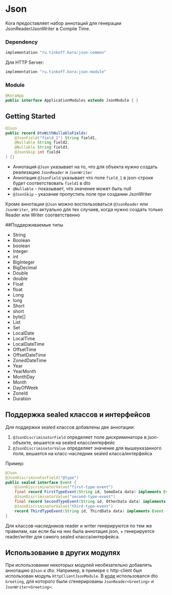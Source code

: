 # Json

Kora предоставляет набор аннотаций для генерации JsonReader/JsonWriter в Compile Time.

### Dependency

```groovy
implementation "ru.tinkoff.kora:json-common"
```

Для HTTP Server:
```groovy
implementation "ru.tinkoff.kora:json-module"
```

### Module

```java
@KoraApp
public interface ApplicationModules extends JsonModule { }
```

## Getting Started

```java
@Json
public record DtoWithNullableFields(
    @JsonField("field_1") String field1,
    @Nullable String field2,
    @Nullable String field3,
    @JsonSkip int field4
) {}
```

* Аннотация `@Json` указывает на то, что для объекта нужно создать реализацию `JsonReader` и `JsonWriter`
* Аннотация `@JsonField` указывает что поле `field_1` в json-строке будет соответствовать `field1` в dto
* `@Nullable` - показывает, что значение может быть null
* `@JsonSkip` - указание пропустить поле при создании JsonWriter

Кроме аннотации `@Json` можно воспользоваться `@JsonReader` или `JsonWriter`, это 
актуально для тех случаев, когда нужно создать только Reader или Writer соответственно

##Поддерживаемые типы

* String
* Boolean
* boolean
* Integer
* int
* BigInteger
* BigDecimal
* Double
* double
* Float
* float
* Long
* long
* Short
* short
* byte[]
* List<Integer>
* Set<Integer>
* LocalDate
* LocalTime
* LocalDateTime
* OffsetTime
* OffsetDateTime
* ZonedDateTime
* Year
* YearMonth
* MonthDay
* Month
* DayOfWeek
* ZoneId
* Duration

## Поддержка sealed классов и интерфейсов

Для поддержки sealed классов добавлены две аннотации:
1. `@JsonDiscriminatorField` определяет поле дискриминатора в json-объекте, вешается на sealed класс/интерфейс
2. `@JsonDiscriminatorValue` определяет значение для вышеуказанного поля, вешается на класс-наследник sealed класса/интерфейса

Пример:
```java
@Json
@JsonDiscriminatorField("@type")
public sealed interface Event {
    @JsonDiscriminatorValue("first-type-event")
    final record FirstTypeEvent(String id, SomeData data) implements Event {}
    @JsonDiscriminatorValue("second-type-event")
    final record SecondTypeEvent(String id, OtherData data) implements Event {}
    @JsonDiscriminatorValue("third-type-event")
    record ThirdTypeEvent(String id, ThirdData data) implements Event {}
}
```

Для классов-наследников reader и writer генерируются по тем же правилам, как если бы на них была аннотация json, + генерируется reader/writer для самого sealed класса/интерфейса. 


## Использование в других модулях
При использовании некоторых модулей необязательно добавлять аннотацию `@Json` к dto. Например, в примере с http-client был использован модуль `HttpClientJsonModule`.
В [коде](/kora/features/http-client/#client_gen) использовался dto `Greeting`, для которого были сгенерированы `JsonReader<Greeting>` и `JsonWriter<Greeting>`:

